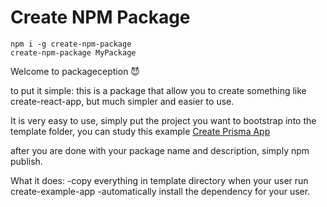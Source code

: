# Create NPM Package

```
npm i -g create-npm-package
create-npm-package MyPackage
```

Welcome to packageception 😈

to put it simple: this is a package that allow you to create something like create-react-app, but much simpler and easier to use.

It is very easy to use, simply put the project you want to bootstrap into the template folder, you can study this example [Create Prisma App](https://github.com/tylim88/create-prisma-app)

after you are done with your package name and description, simply npm publish.

What it does:
-copy everything in template directory when your user run create-example-app <project-name>
-automatically install the dependency for your user.

